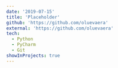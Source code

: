 ```yaml
---
date: '2019-07-15'
title: 'Placeholder'
github: 'https://github.com/oluevaera'
external: 'https://github.com/oluevaera'
tech:
  - Python
  - PyCharm
  - Git
showInProjects: true
---
```



